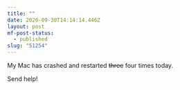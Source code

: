 ```yaml
---
title: ""
date: 2020-09-30T14:14:14.446Z
layout: post
mf-post-status:
  - published
slug: "51254"
---
```

My Mac has crashed and restarted ~~three~~ four times today.

Send help!